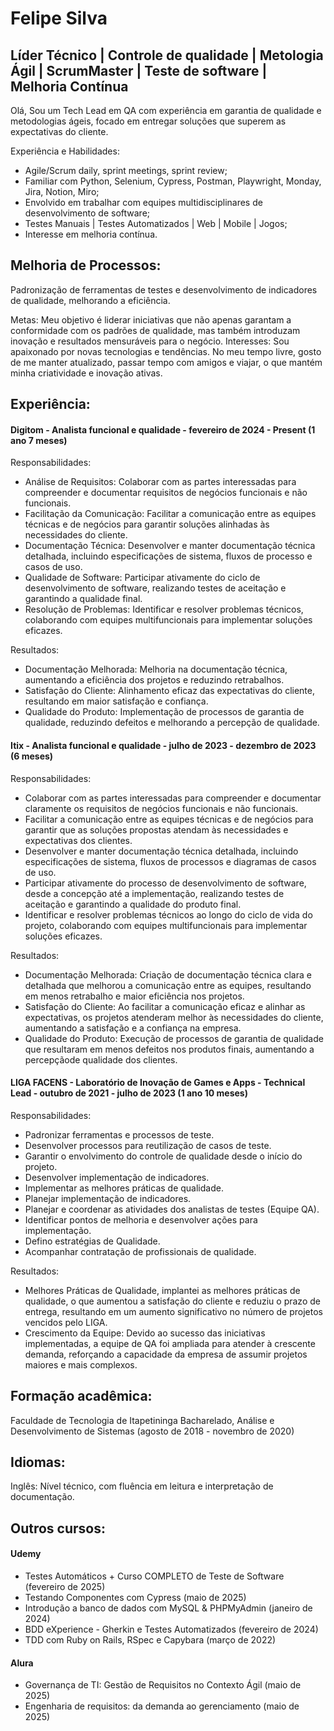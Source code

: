 # Felipe Silva
## Líder Técnico | Controle de qualidade | Metologia Ágil | ScrumMaster | Teste de software | Melhoria Contínua

Olá, Sou um Tech Lead em QA com experiência em garantia de qualidade e metodologias ágeis, focado em entregar soluções que superem as expectativas do cliente.

Experiência e Habilidades:
- Agile/Scrum daily, sprint meetings, sprint review;
- Familiar com Python, Selenium, Cypress, Postman, Playwright, Monday, Jira, Notion, Miro;
- Envolvido em trabalhar com equipes multidisciplinares de desenvolvimento de software;
- Testes Manuais | Testes Automatizados | Web | Mobile | Jogos;
- Interesse em melhoria contínua.

## Melhoria de Processos: 
Padronização de ferramentas de testes e desenvolvimento de indicadores de qualidade, melhorando a eficiência. 

Metas: Meu objetivo é liderar iniciativas que não apenas garantam a conformidade com os padrões de qualidade, mas também introduzam inovação e resultados mensuráveis para o negócio. 
Interesses: Sou apaixonado por novas tecnologias e tendências. No meu tempo livre, gosto de me manter atualizado, passar tempo com amigos e viajar, o que mantém minha criatividade e inovação ativas.

## Experiência:

#### Digitom - Analista funcional e qualidade - fevereiro de 2024 - Present (1 ano 7 meses)
Responsabilidades:
- Análise de Requisitos: Colaborar com as partes interessadas para compreender e documentar requisitos de negócios funcionais e não funcionais.
- Facilitação da Comunicação: Facilitar a comunicação entre as equipes técnicas e de negócios para garantir soluções alinhadas às necessidades do cliente.
- Documentação Técnica: Desenvolver e manter documentação técnica detalhada, incluindo especificações de sistema, fluxos de processo e casos de uso.
- Qualidade de Software: Participar ativamente do ciclo de desenvolvimento de software, realizando testes de aceitação e garantindo a qualidade final.
- Resolução de Problemas: Identificar e resolver problemas técnicos, colaborando com equipes multifuncionais para implementar soluções eficazes.

Resultados:
- Documentação Melhorada: Melhoria na documentação técnica, aumentando a eficiência dos projetos e reduzindo retrabalhos.
- Satisfação do Cliente: Alinhamento eficaz das expectativas do cliente, resultando em maior satisfação e confiança.
- Qualidade do Produto: Implementação de processos de garantia de qualidade, reduzindo defeitos e melhorando a percepção de qualidade.

#### Itix - Analista funcional e qualidade - julho de 2023 - dezembro de 2023 (6 meses)
Responsabilidades:
- Colaborar com as partes interessadas para compreender e documentar claramente os requisitos de negócios funcionais e não funcionais.
- Facilitar a comunicação entre as equipes técnicas e de negócios para garantir que as soluções propostas atendam às necessidades e expectativas dos clientes.
- Desenvolver e manter documentação técnica detalhada, incluindo especificações de sistema, fluxos de processos e diagramas de casos de uso.
- Participar ativamente do processo de desenvolvimento de software, desde a concepção até a implementação, realizando testes de aceitação e garantindo a qualidade do produto final.
- Identificar e resolver problemas técnicos ao longo do ciclo de vida do projeto, colaborando com equipes multifuncionais para implementar soluções eficazes.

Resultados:
- Documentação Melhorada: Criação de documentação técnica clara e detalhada que melhorou a comunicação entre as equipes, resultando em menos retrabalho e maior eficiência nos projetos.
- Satisfação do Cliente: Ao facilitar a comunicação eficaz e alinhar as expectativas, os projetos atenderam melhor às necessidades do cliente, aumentando a satisfação e a confiança na empresa.
- Qualidade do Produto: Execução de processos de garantia de qualidade que resultaram em menos defeitos nos produtos finais, aumentando a percepçãode qualidade dos clientes.

#### LIGA FACENS - Laboratório de Inovação de Games e Apps - Technical Lead - outubro de 2021 - julho de 2023 (1 ano 10 meses)
Responsabilidades:
- Padronizar ferramentas e processos de teste.
- Desenvolver processos para reutilização de casos de teste.
- Garantir o envolvimento do controle de qualidade desde o início do projeto.
- Desenvolver implementação de indicadores.
- Implementar as melhores práticas de qualidade.
- Planejar implementação de indicadores.
- Planejar e coordenar as atividades dos analistas de testes (Equipe QA).
- Identificar pontos de melhoria e desenvolver ações para implementação.
- Defino estratégias de Qualidade.
- Acompanhar contratação de profissionais de qualidade.

Resultados:
- Melhores Práticas de Qualidade, implantei as melhores práticas de qualidade, o que aumentou a satisfação do cliente e reduziu o prazo de entrega, resultando em um aumento significativo no número de projetos vencidos pelo LIGA.
- Crescimento da Equipe: Devido ao sucesso das iniciativas implementadas, a equipe de QA foi ampliada para atender à crescente demanda, reforçando a capacidade da empresa de assumir projetos maiores e mais complexos.

## Formação acadêmica:
Faculdade de Tecnologia de Itapetininga
Bacharelado, Análise e Desenvolvimento de Sistemas (agosto de 2018 - novembro de 2020)

## Idiomas:
Inglês: Nível técnico, com fluência em leitura e interpretação de documentação.

## Outros cursos:
#### Udemy
- Testes Automáticos + Curso COMPLETO de Teste de Software (fevereiro de 2025)
- Testando Componentes com Cypress (maio de 2025)
- Introdução a banco de dados com MySQL & PHPMyAdmin (janeiro de 2024)
- BDD eXperience - Gherkin e Testes Automatizados (fevereiro de 2024)
- TDD com Ruby on Rails, RSpec e Capybara (março de 2022)
#### Alura
- Governança de TI: Gestão de Requisitos no Contexto Ágil (maio de 2025)
- Engenharia de requisitos: da demanda ao gerenciamento (maio de 2025)

